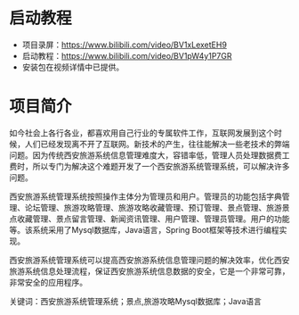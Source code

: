 # 启动教程

- 项目录屏：https://www.bilibili.com/video/BV1xLexetEH9
- 启动教程：https://www.bilibili.com/video/BV1pW4y1P7GR
- 安装包在视频详情中已提供。

# 项目简介
如今社会上各行各业，都喜欢用自己行业的专属软件工作，互联网发展到这个时候，人们已经发现离不开了互联网。新技术的产生，往往能解决一些老技术的弊端问题。因为传统西安旅游系统信息管理难度大，容错率低，管理人员处理数据费工费时，所以专门为解决这个难题开发了一个西安旅游系统管理系统，可以解决许多问题。

西安旅游系统管理系统按照操作主体分为管理员和用户。管理员的功能包括字典管理、论坛管理、旅游攻略管理、旅游攻略收藏管理、预订管理、景点管理、旅游景点收藏管理、景点留言管理、新闻资讯管理、用户管理、管理员管理。用户的功能等。该系统采用了Mysql数据库，Java语言，Spring Boot框架等技术进行编程实现。

西安旅游系统管理系统可以提高西安旅游系统信息管理问题的解决效率，优化西安旅游系统信息处理流程，保证西安旅游系统信息数据的安全，它是一个非常可靠，非常安全的应用程序。

关键词：西安旅游系统管理系统；景点,旅游攻略Mysql数据库；Java语言
